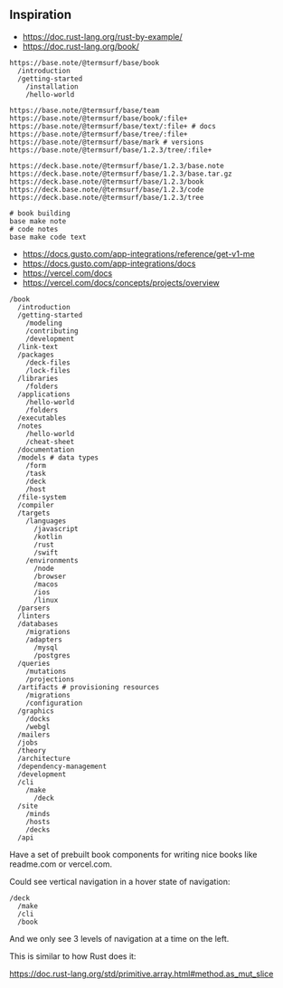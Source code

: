 ## Inspiration

- https://doc.rust-lang.org/rust-by-example/
- https://doc.rust-lang.org/book/

```
https://base.note/@termsurf/base/book
  /introduction
  /getting-started
    /installation
    /hello-world
```

```
https://base.note/@termsurf/base/team
https://base.note/@termsurf/base/book/:file+
https://base.note/@termsurf/base/text/:file+ # docs
https://base.note/@termsurf/base/tree/:file+
https://base.note/@termsurf/base/mark # versions
https://base.note/@termsurf/base/1.2.3/tree/:file+
```

```
https://deck.base.note/@termsurf/base/1.2.3/base.note
https://deck.base.note/@termsurf/base/1.2.3/base.tar.gz
https://deck.base.note/@termsurf/base/1.2.3/book
https://deck.base.note/@termsurf/base/1.2.3/code
https://deck.base.note/@termsurf/base/1.2.3/tree
```

```
# book building
base make note
# code notes
base make code text
```

- https://docs.gusto.com/app-integrations/reference/get-v1-me
- https://docs.gusto.com/app-integrations/docs
- https://vercel.com/docs
- https://vercel.com/docs/concepts/projects/overview

```
/book
  /introduction
  /getting-started
    /modeling
    /contributing
    /development
  /link-text
  /packages
    /deck-files
    /lock-files
  /libraries
    /folders
  /applications
    /hello-world
    /folders
  /executables
  /notes
    /hello-world
    /cheat-sheet
  /documentation
  /models # data types
    /form
    /task
    /deck
    /host
  /file-system
  /compiler
  /targets
    /languages
      /javascript
      /kotlin
      /rust
      /swift
    /environments
      /node
      /browser
      /macos
      /ios
      /linux
  /parsers
  /linters
  /databases
    /migrations
    /adapters
      /mysql
      /postgres
  /queries
    /mutations
    /projections
  /artifacts # provisioning resources
    /migrations
    /configuration
  /graphics
    /docks
    /webgl
  /mailers
  /jobs
  /theory
  /architecture
  /dependency-management
  /development
  /cli
    /make
      /deck
  /site
    /minds
    /hosts
    /decks
  /api
```

Have a set of prebuilt book components for writing nice books like
readme.com or vercel.com.

Could see vertical navigation in a hover state of navigation:

```
/deck
  /make
  /cli
  /book
```

And we only see 3 levels of navigation at a time on the left.

This is similar to how Rust does it:

https://doc.rust-lang.org/std/primitive.array.html#method.as_mut_slice
